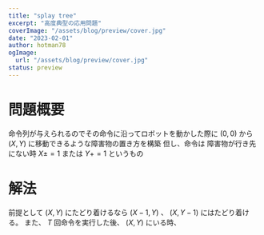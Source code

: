 ```yaml
---
title: "splay tree"
excerpt: "高度典型の応用問題"
coverImage: "/assets/blog/preview/cover.jpg"
date: "2023-02-01"
author: hotman78
ogImage:
  url: "/assets/blog/preview/cover.jpg"
status: preview
---
```


# 問題概要

命令列が与えられるのでその命令に沿ってロボットを動かした際に $(0,0)$ から $(X,Y)$ に移動できるような障害物の置き方を構築
但し、命令は 障害物が行き先にない時 $X \pm= 1$ または $Y += 1$ というもの

# 解法

前提として $(X,Y)$ にたどり着けるなら $(X-1,Y)$ 、 $(X,Y-1)$ にはたどり着ける。
また、 $T$ 回命令を実行した後、
$(X,Y)$ にいる時、
